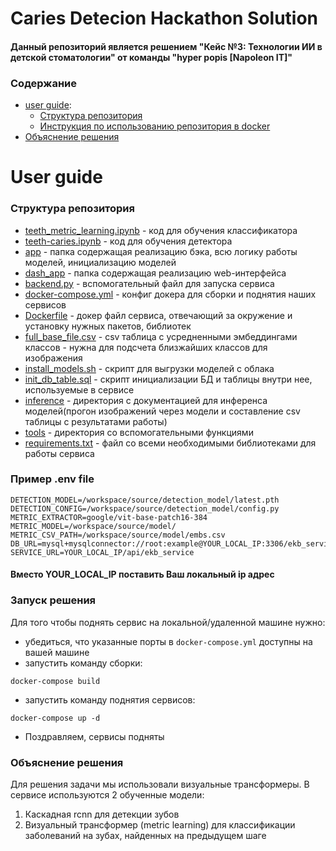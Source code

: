 # Caries Detecion Hackathon Solution
#### Данный репозиторий является решением "Кейс №3: Технологии ИИ в детской стоматологии" от команды "hyper popis [Napoleon IT]"

### Содержание
- [user guide](#user-guide):
    * [Структура репозитория](#структура-репозитория)
    * [Инструкция по использованию репозитория в docker](#запуск-решения)
- [Объяснение решения](#объяснение-решения)


# User guide
### Структура репозитория
- [teeth_metric_learning.ipynb](teeth_metric_learning.ipynb) - код для обучения классификатора
- [teeth-caries.ipynb](teeth-caries.ipynb) - код для обучения детектора
- [app](./app/) - папка содержащая реализацию бэка, всю логику работы моделей, инициализацию моделей
- [dash_app](./dash_app/) - папка содержащая реализацию web-интерфейса
- [backend.py](backend.py) - вспомогательный файл для запуска сервиса
- [docker-compose.yml](docker-compose.yml) - конфиг докера для сборки и поднятия наших сервисов
- [Dockerfile](Dockerfile) - докер файл сервиса, отвечающий за окружение и установку нужных пакетов, библиотек
- [full_base_file.csv](full_base_file.csv) - csv таблица с усредненными эмбеддингами классов - нужна для подсчета близжайших классов для изображения
- [install_models.sh](install_models.sh) - скрипт для выгрузки моделей с облака
- [init_db_table.sql](init_db_table.sql) - скрипт инициализации БД и таблицы внутри нее, используемые в сервисе
- [inference](inference) - директория с документацией для инференса моделей(прогон изображений через модели и составление csv таблицы с результатами работы)
- [tools](tools) - директория со вспомогательными функциями
- [requirements.txt](requirements.txt) - файл со всеми необходимыми библиотеками для работы сервиса
### Пример .env file

```
DETECTION_MODEL=/workspace/source/detection_model/latest.pth
DETECTION_CONFIG=/workspace/source/detection_model/config.py
METRIC_EXTRACTOR=google/vit-base-patch16-384
METRIC_MODEL=/workspace/source/model/
METRIC_CSV_PATH=/workspace/source/model/embs.csv
DB_URL=mysql+mysqlconnector://root:example@YOUR_LOCAL_IP:3306/ekb_service
SERVICE_URL=YOUR_LOCAL_IP/api/ekb_service
```
#### Вместо YOUR_LOCAL_IP поставить Ваш локальный ip адрес

### Запуск решения
Для того чтобы поднять сервис на локальной/удаленной машине нужно:
- убедиться, что указанные порты в ```docker-compose.yml``` доступны на вашей машине
- запустить команду сборки:
```
docker-compose build
```
- запустить команду поднятия сервисов:
```
docker-compose up -d
```
- Поздравляем, сервисы подняты
### Объяснение решения 
Для решения задачи мы использовали визуальные трансформеры. В сервисе используются 2 обученные модели:
1. Каскадная rcnn для детекции зубов
2. Визуальный трансформер (metric learning) для классификации заболеваний на зубах, найденных на предыдущем шаге

